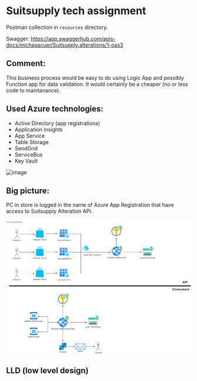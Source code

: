 # Suitsupply tech assignment
Postman collection in `resources` directory.

Swagger: https://app.swaggerhub.com/apis-docs/michasacuer/Suitsupply.alterations/1-oas3

## Comment:
This business process would be easy to do using Logic App and possibly Function app for data validation. It would certainly be a cheaper (no or less code to maintanance).

## Used Azure technologies:
- Active Directory (app registrations)
- Application Insights
- App Service
- Table Storage
- SendGrid
- ServiceBus
- Key Vault

![image](https://user-images.githubusercontent.com/37336963/182036143-b49c8707-da2b-432a-a3b3-9d95b627e9f1.png)


## Big picture:

PC in store is logged in the name of Azure App Registration that have access to Suitsupply Alteration API. 

![](https://github.com/michasacuer/suitsupply-tech-assignment/blob/main/resources/bigpicture.png)

## LLD (low level design)
